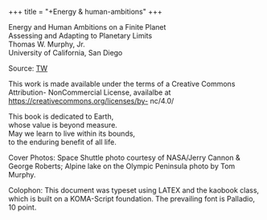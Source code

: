 +++
title = "+Energy & human-ambitions"
+++


Energy and Human Ambitions on a Finite Planet  
Assessing and Adapting to Planetary Limits  
Thomas W. Murphy, Jr.  
University of California, San Diego


Source: [TW](https://escholarship.org/uc/item/9js5291m)

This work is made available under the terms of a Creative Commons Attribution- NonCommercial License, availalbe at https://creativecommons.org/licenses/by- nc/4.0/


This book is dedicated to Earth,  
whose value is beyond measure.  
May we learn to live within its bounds,  
to the enduring benefit of all life.


Cover Photos: Space Shuttle photo courtesy of NASA/Jerry Cannon & George Roberts; Alpine lake on the Olympic Peninsula photo by Tom Murphy.

Colophon: This document was typeset using LATEX and the kaobook class, which is built on a KOMA-Script foundation. The prevailing font is Palladio, 10 point. 
